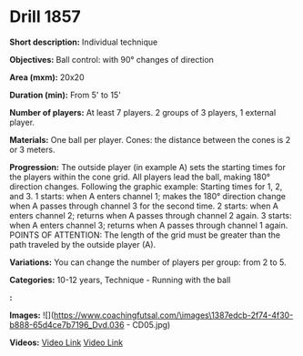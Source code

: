 # Drill 1857

**Short description:**
Individual technique

**Objectives:**
Ball control: with 90° changes of direction

**Area (mxm):**
20x20

**Duration (min):**
From 5' to 15'

**Number of players:**
At least 7 players. 2 groups of 3 players, 1 external player.

**Materials:**
One ball per player. Cones: the distance between the cones is 2 or 3 meters.

**Progression:**
The outside player (in example A) sets the starting times for the players within the cone grid. All players lead the ball, making 180° direction changes. Following the graphic example: Starting times for 1, 2, and 3. 1 starts: when A enters channel 1; makes the 180° direction change when A passes through channel 3 for the second time. 2 starts: when A enters channel 2; returns when A passes through channel 2 again. 3 starts: when A enters channel 3; returns when A passes through channel 1 again. POINTS OF ATTENTION: The length of the grid must be greater than the path traveled by the outside player (A).

**Variations:**
You can change the number of players per group: from 2 to 5.

**Categories:**
10-12 years, Technique - Running with the ball

**:**


**Images:**
![](https://www.coachingfutsal.com/\images\1387edcb-2f74-4f30-b888-65d4ce7b7196_Dvd.036 - CD05.jpg)

**Videos:**
[Video Link](https://www.youtube.com/embed/2t51K4U-woQ)
[Video Link](https://www.youtube.com/embed/d6EEmqU-TWQ)

